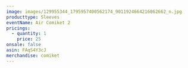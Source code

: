 ```yaml
---
image: images/129955344_1795957400562174_9011924664216062662_n.jpg
producttype: Sleeves
eventName: Air Comiket 2
pricings:
  - quantity: 1
    price: 25
onsale: false
asin: FAqS4Y3cJ
merchandise: comiket
---
```

